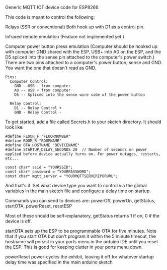 Generic MQTT IOT device code for ESP8266

This code is meant to control the following:

Relays (SSR or conventional) Both hook up with D1 as a control pin.

Infrared remote emulation (Feature not implemented yet.)

Computer power button press emulation (Computer should be hooked up with computer GND shared with the ESP, 
  USB+ into A0 on the ESP, and the D5 spliced into the sense pin attached to the computer's power switch.) 
  There are two pins attached to a computer's power button, sense and GND. You want the one that doesn't read as GND.

```
Pins:
  Computer Control: 
    GND - USB - from computer
    A0 -- USB + from computer
    D5 -- Spliced into the sense wire side of the power button
  
  Relay Control:
    D1 -- Relay Control +
    GND - Relay Control -
```

To get started, add a file called Secrets.h to your sketch directory. It should look like:

```
#define FLOOR_F "FLOORNUMBER"
#define ROOM_R "ROOMNAME"
#define OTA_HOSTNAME "DEVICENAME"
#define STARTUP_DELAY_SECONDS 20  // Number of seconds on power applied before device actually turns on. For power outages, restarts, etc...

const char* ssid = "YOURSSID";
const char* password = "YOURPASSWORD";
const char* mqtt_server = "YOURMQTTSERVERIPORURL";
```

And that's it. Set what device type you want to control via the global variables in the main sketch file and configure a delay time on startup.

Commands you can send to devices are: powerOff, powerOn, getStatus, startOTA, powerReset, resetESP

Most of these should be self-explanatory, getStatus returns 1 if on, 0 if the device is off.

startOTA sets up the ESP to be programmable OTA for five minutes. Note that if you start OTA but don't program it within the 5 minute timeout, the hostname will persist in your ports menu in the arduino IDE until you reset the ESP. This is good for keeping clutter in your ports menu down.

powerReset power-cycles the exhibit, leaving it off for whatever startup delay time was specified in the main arduino sketch
